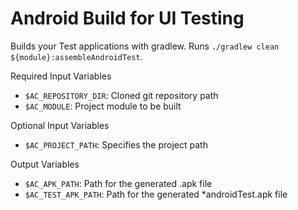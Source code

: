 # Android Build for UI Testing

Builds your Test applications with gradlew. Runs `./gradlew clean ${module}:assembleAndroidTest`.

Required Input Variables
- `$AC_REPOSITORY_DIR`: Cloned git repository path
- `$AC_MODULE`: Project module to be built

Optional Input Variables
- `$AC_PROJECT_PATH`: Specifies the project path

Output Variables
- `$AC_APK_PATH`: Path for the generated .apk file
- `$AC_TEST_APK_PATH`: Path for the generated *androidTest.apk file